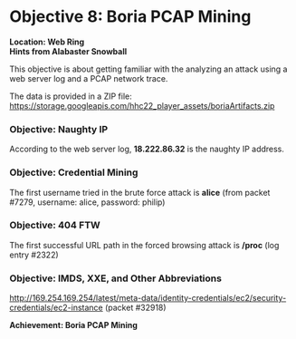 
# Objective 8: Boria PCAP Mining
**Location: Web Ring**  
**Hints from Alabaster Snowball**

This objective is about getting familiar with the analyzing an attack using a web server log and a PCAP network trace.

The data is provided in a ZIP file: https://storage.googleapis.com/hhc22_player_assets/boriaArtifacts.zip

### Objective: Naughty IP
According to the web server log, **18.222.86.32** is the naughty IP address.

### Objective: Credential Mining
The first username tried in the brute force attack is **alice** (from packet #7279, username: alice, password: philip)

### Objective: 404 FTW

The first successful URL path in the forced browsing attack is **/proc** (log entry #2322)

### Objective: IMDS, XXE, and Other Abbreviations

http://169.254.169.254/latest/meta-data/identity-credentials/ec2/security-credentials/ec2-instance (packet #32918)

**Achievement: Boria PCAP Mining**
